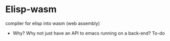 # Elisp-wasm
compiler for elisp into wasm (web assembly)
* Why?
Why not just have an API to emacs running on a back-end?
To-do
